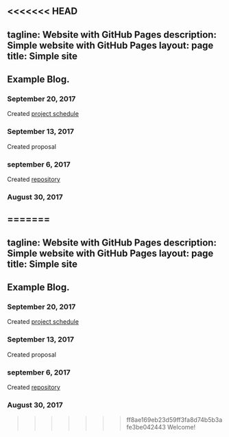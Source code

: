 <<<<<<< HEAD
---
tagline: Website with GitHub Pages
description: Simple website with GitHub Pages
layout: page
title: Simple site
---

Example Blog.
-------------

### September 20, 2017
Created [project schedule](https://github.com/richarddip28/FingerprintScanner/blob/master/Hardware%20Project%20Schedule.pdf)

### September 13, 2017

Created proposal

### september 6, 2017

Created [repository](https://github.com/richarddip28/FingerprintScanner)

### August 30, 2017

=======
---
tagline: Website with GitHub Pages
description: Simple website with GitHub Pages
layout: page
title: Simple site
---

Example Blog.
-------------

### September 20, 2017
Created [project schedule](https://github.com/richarddip28/FingerprintScanner/blob/master/Hardware%20Project%20Schedule.pdf)

### September 13, 2017

Created proposal

### september 6, 2017

Created [repository](https://github.com/richarddip28/FingerprintScanner)

### August 30, 2017

>>>>>>> ff8ae169eb23d59ff3fa8d74b5b3afe3be042443
Welcome!